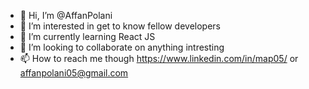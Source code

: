 - 👋 Hi, I’m @AffanPolani
- 👀 I’m interested in get to know fellow developers
- 🌱 I’m currently learning React JS 
- 💞️ I’m looking to collaborate on anything intresting
- 📫 How to reach me though https://www.linkedin.com/in/map05/ or affanpolani05@gmail.com

<!---
AffanPolani/AffanPolani is a ✨ special ✨ repository because its `README.md` (this file) appears on your GitHub profile.
You can click the Preview link to take a look at your changes.
--->
